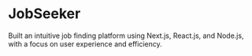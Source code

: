 # JobSeeker
Built an intuitive job finding platform using Next.js, React.js, and Node.js, with a focus on user experience and efficiency.
